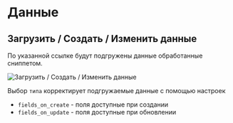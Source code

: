 # Данные

## Загрузить / Создать / Изменить данные

По указанной ссылке будут подгружены данные обработанные сниппетом.

![Загрузить / Создать / Изменить данные](https://file.modx.pro/files/9/6/1/961f24958e221fbfb5109f0bc56a2a61.png)

Выбор `типа` корректирует подгружаемые данные с помощью настроек

* `fields_on_create` - поля доступные при создании
* `fields_on_update` - поля доступные при обновлении

[2]: /components/55_ResourceGrabber/01_Интерфейс/02_Данные.md
[3]: /components/55_ResourceGrabber/01_Интерфейс/03_Сниппеты.md
